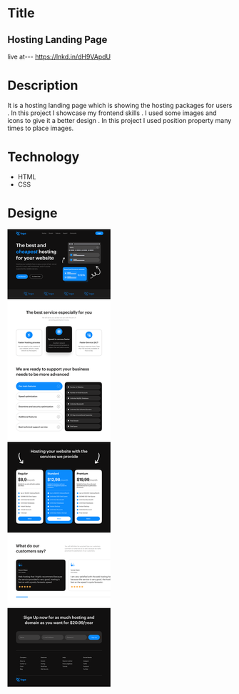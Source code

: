 # Title
## Hosting Landing Page
live at--- https://lnkd.in/dH9VApdU


# Description
It is a hosting landing page which is showing the hosting packages for users . In this project I showcase my frontend skills . I used some images and icons to give it a better design . In this project I used position property many times to place images.


# Technology 
- HTML
- CSS

# Designe
![Designe](./Hosting%20Landing%20Page.png)